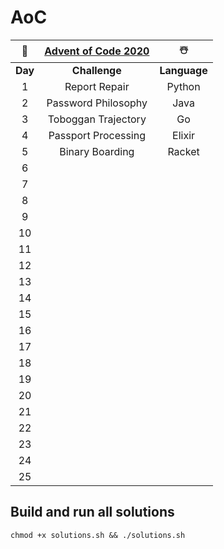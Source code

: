 # AoC
🎄 | [Advent of Code 2020](https://adventofcode.com/) | ☃️
:-: | :----------------------------------------------: | :-:
**Day** | **Challenge** | **Language**
1 | Report Repair | Python
2 | Password Philosophy | Java
3 | Toboggan Trajectory | Go
4 | Passport Processing | Elixir
5 | Binary Boarding | Racket
6 |  |
7 |  |
8 |  |
9 |  |
10 |  |
11 |  |
12 |  |
13 |  |
14 |  |
15 |  |
16 |  |
17 |  |
18 |  |
19 |  |
20 |  |
21 |  |
22 |  |
23 |  |
24 |  |
25 |  |

## Build and run all solutions
`chmod +x solutions.sh && ./solutions.sh`
